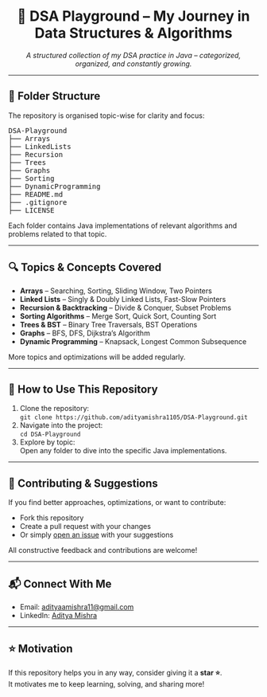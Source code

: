 <h1 align="center">📘 DSA Playground – My Journey in Data Structures & Algorithms</h1>

<p align="center">
  <i>A structured collection of my DSA practice in Java – categorized, organized, and constantly growing.</i>
</p>

<hr/>

<h2>📁 Folder Structure</h2>

<p>The repository is organised topic-wise for clarity and focus:</p>

<pre>
DSA-Playground
├── Arrays
├── LinkedLists
├── Recursion
├── Trees
├── Graphs
├── Sorting
├── DynamicProgramming
├── README.md
├── .gitignore
├── LICENSE
</pre>

<p>Each folder contains Java implementations of relevant algorithms and problems related to that topic.</p>

<hr/>

<h2>🔍 Topics & Concepts Covered</h2>

<ul>
  <li><strong>Arrays</strong> – Searching, Sorting, Sliding Window, Two Pointers</li>
  <li><strong>Linked Lists</strong> – Singly & Doubly Linked Lists, Fast-Slow Pointers</li>
  <li><strong>Recursion & Backtracking</strong> – Divide & Conquer, Subset Problems</li>
  <li><strong>Sorting Algorithms</strong> – Merge Sort, Quick Sort, Counting Sort</li>
  <li><strong>Trees & BST</strong> – Binary Tree Traversals, BST Operations</li>
  <li><strong>Graphs</strong> – BFS, DFS, Dijkstra’s Algorithm</li>
  <li><strong>Dynamic Programming</strong> – Knapsack, Longest Common Subsequence</li>
</ul>

<p>More topics and optimizations will be added regularly.</p>

<hr/>

<h2>🚀 How to Use This Repository</h2>

<ol>
  <li>Clone the repository:<br/>
    <code>git clone https://github.com/adityamishra1105/DSA-Playground.git</code>
  </li>
  <li>Navigate into the project:<br/>
    <code>cd DSA-Playground</code>
  </li>
  <li>Explore by topic:<br/>
    Open any folder to dive into the specific Java implementations.
  </li>
</ol>

<hr/>

<h2>🤝 Contributing & Suggestions</h2>

<p>If you find better approaches, optimizations, or want to contribute:</p>

<ul>
  <li>Fork this repository</li>
  <li>Create a pull request with your changes</li>
  <li>Or simply <a href="https://github.com/adityamishra1105/DSA-Playground/issues">open an issue</a> with your suggestions</li>
</ul>

<p>All constructive feedback and contributions are welcome!</p>

<hr/>

<h2>📬 Connect With Me</h2>

<ul>
  <li>Email: <a href="mailto:adityaamishra11@gmail.com">adityaamishra11@gmail.com</a></li>
  <li>LinkedIn: <a href="https://www.linkedin.com/in/aditya-mishra-370393257/" target="_blank">Aditya Mishra</a></li>
</ul>

<hr/>

<h2>⭐ Motivation</h2>

<p>If this repository helps you in any way, consider giving it a <strong>star ⭐</strong>.<br/>
It motivates me to keep learning, solving, and sharing more!</p>
